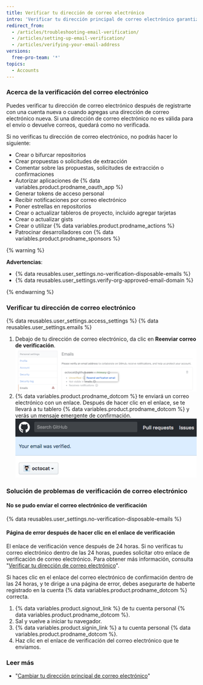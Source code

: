 ```yaml
---
title: Verificar tu dirección de correo electrónico
intro: 'Verificar tu dirección principal de correo electrónico garantiza mayor seguridad, permite que el personal {% data variables.product.prodname_dotcom %} te ayude mejor si olvidas tu contraseña y te brinda acceso a más funciones en {% data variables.product.prodname_dotcom %}.'
redirect_from:
  - /articles/troubleshooting-email-verification/
  - /articles/setting-up-email-verification/
  - /articles/verifying-your-email-address
versions:
  free-pro-team: '*'
topics:
  - Accounts
---
```


### Acerca de la verificación del correo electrónico

Puedes verificar tu dirección de correo electrónico después de registrarte con una cuenta nueva o cuando agregas una dirección de correo electrónico nueva. Si una dirección de correo electrónico no es válida para el envío o devuelve correos, quedará como no verificada.

Si no verificas tu dirección de correo electrónico, no podrás hacer lo siguiente:
  - Crear o bifurcar repositorios
  - Crear propuestas o solicitudes de extracción
  - Comentar sobre las propuestas, solicitudes de extracción o confirmaciones
  - Autorizar aplicaciones de {% data variables.product.prodname_oauth_app %}
  - Generar tokens de acceso personal
  - Recibir notificaciones por correo electrónico
  - Poner estrellas en repositorios
  - Crear o actualizar tableros de proyecto, incluido agregar tarjetas
  - Crear o actualizar gists
  - Crear o utilizar {% data variables.product.prodname_actions %}
  - Patrocinar desarrolladores con {% data variables.product.prodname_sponsors %}

{% warning %}

**Advertencias**:

- {% data reusables.user_settings.no-verification-disposable-emails %}
- {% data reusables.user_settings.verify-org-approved-email-domain %}

{% endwarning %}

### Verificar tu dirección de correo electrónico

{% data reusables.user_settings.access_settings %}
{% data reusables.user_settings.emails %}
1. Debajo de tu dirección de correo electrónico, da clic en **Reenviar correo de verificación**. ![Reenviar enlace de verificación por correo electrónico](/assets/images/help/settings/email-verify-button.png)
4. {% data variables.product.prodname_dotcom %} te enviará un correo electrónico con un enlace. Después de hacer clic en el enlace, se te llevará a tu tablero {% data variables.product.prodname_dotcom %} y verás un mensaje emergente de confirmación. ![Mensaje emergente que confirma que se verificó tu correo electrónico](/assets/images/help/settings/email-verification-confirmation-banner.png)

### Solución de problemas de verificación de correo electrónico

#### No se pudo enviar el correo electrónico de verificación

{% data reusables.user_settings.no-verification-disposable-emails %}

#### Página de error después de hacer clic en el enlace de verificación

El enlace de verificación vence después de 24 horas. Si no verificas tu correo electrónico dentro de las 24 horas, puedes solicitar otro enlace de verificación de correo electrónico. Para obtener más información, consulta "[Verificar tu dirección de correo electrónico](/articles/verifying-your-email-address)".

Si haces clic en el enlace del correo electrónico de confirmación dentro de las 24 horas, y te dirige a una página de error, debes asegurarte de haberte registrado en la cuenta {% data variables.product.prodname_dotcom %} correcta.

1. {% data variables.product.signout_link %} de tu cuenta personal {% data variables.product.prodname_dotcom %}.
2. Sal y vuelve a iniciar tu navegador.
3. {% data variables.product.signin_link %} a tu cuenta personal {% data variables.product.prodname_dotcom %}.
4. Haz clic en el enlace de verificación del correo electrónico que te enviamos.

### Leer más

- "[Cambiar tu dirección principal de correo electrónico](/articles/changing-your-primary-email-address)"
